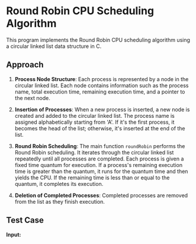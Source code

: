 # Round Robin CPU Scheduling Algorithm

This program implements the Round Robin CPU scheduling algorithm using a circular linked list data structure in C.

## Approach

1. **Process Node Structure**: Each process is represented by a node in the circular linked list. Each node contains information such as the process name, total execution time, remaining execution time, and a pointer to the next node.

2. **Insertion of Processes**: When a new process is inserted, a new node is created and added to the circular linked list. The process name is assigned alphabetically starting from 'A'. If it's the first process, it becomes the head of the list; otherwise, it's inserted at the end of the list.

3. **Round Robin Scheduling**: The main function `roundRobin` performs the Round Robin scheduling. It iterates through the circular linked list repeatedly until all processes are completed. Each process is given a fixed time quantum for execution. If a process's remaining execution time is greater than the quantum, it runs for the quantum time and then yields the CPU. If the remaining time is less than or equal to the quantum, it completes its execution.

4. **Deletion of Completed Processes**: Completed processes are removed from the list as they finish execution.

## Test Case

**Input:**
